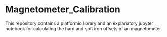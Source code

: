 # Magnetometer_Calibration
This repository contains a platformio library and an explanatory jupyter notebook for calculating the hard and soft iron offsets of an magnetometer.
